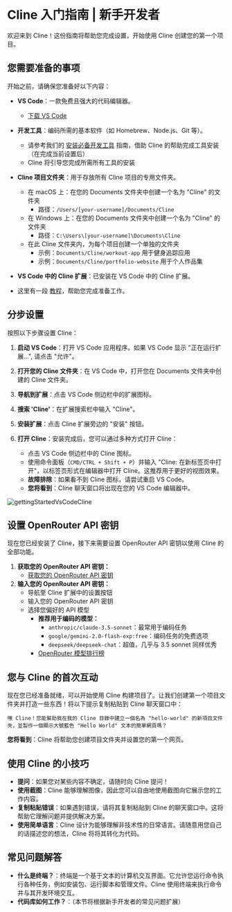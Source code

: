 # Cline 入门指南 | 新手开发者

欢迎来到 Cline！这份指南将帮助您完成设置，开始使用 Cline 创建您的第一个项目。

## 您需要准备的事项

开始之前，请确保您准备好以下内容：

- **VS Code**：一款免费且强大的代码编辑器。
    - [下载 VS Code](https://code.visualstudio.com/)
- **开发工具**：编码所需的基本软件（如 Homebrew、Node.js、Git 等）。
    - 请参考我们的 [安装必备开发工具](installing-dev-essentials.md) 指南，借助 Cline 的帮助完成工具安装（在完成当前设置后）
    - Cline 将引导您完成所需所有工具的安装
- **Cline 项目文件夹**：用于存放所有 Cline 项目的专用文件夹。
    - 在 macOS 上：在您的 Documents 文件夹中创建一个名为 "Cline" 的文件夹
        - 路径：`/Users/[your-username]/Documents/Cline`
    - 在 Windows 上：在您的 Documents 文件夹中创建一个名为 "Cline" 的文件夹
        - 路径：`C:\Users\[your-username]\Documents\Cline`
    - 在此 Cline 文件夹内，为每个项目创建一个单独的文件夹
        - 示例：`Documents/Cline/workout-app` 用于健身追踪应用
        - 示例：`Documents/Cline/portfolio-website` 用于个人作品集
- **VS Code 中的 Cline 扩展**：已安装在 VS Code 中的 Cline 扩展。

- 这里有一段 [教程](https://www.youtube.com/watch?v=N4td-fKhsOQ)，帮助您完成准备工作。

## 分步设置

按照以下步骤设置 Cline：

1. **启动 VS Code**：打开 VS Code 应用程序。如果 VS Code 显示 "正在运行扩展...", 请点击 "允许"。

2. **打开您的 Cline 文件夹**：在 VS Code 中，打开您在 Documents 文件夹中创建的 Cline 文件夹。

3. **导航到扩展**：点击 VS Code 侧边栏中的扩展图标。

4. **搜索 'Cline'**：在扩展搜索栏中输入 "Cline"。

5. **安装扩展**：点击 Cline 扩展旁边的 "安装" 按钮。

6. **打开 Cline**：安装完成后，您可以通过多种方式打开 Cline：
    - 点击 VS Code 侧边栏中的 Cline 图标。
    - 使用命令面板（`CMD/CTRL + Shift + P`）并输入 "Cline: 在新标签页中打开"，以标签页形式在编辑器中打开 Cline。这推荐用于更好的视图效果。
    - **故障排除**：如果看不到 Cline 图标，请尝试重启 VS Code。
    - **您将看到**：Cline 聊天窗口将出现在您的 VS Code 编辑器中。

![gettingStartedVsCodeCline](https://github.com/user-attachments/assets/622b4bb7-859b-4c2e-b87b-c12e3eabefb8)

## 设置 OpenRouter API 密钥

现在您已经安装了 Cline，接下来需要设置 OpenRouter API 密钥以使用 Cline 的全部功能。

1. **获取您的 OpenRouter API 密钥：**
    - [获取您的 OpenRouter API 密钥](https://openrouter.ai/)
2. **输入您的 OpenRouter API 密钥：**
    - 导航至 Cline 扩展中的设置按钮
    - 输入您的 OpenRouter API 密钥
    - 选择您偏好的 API 模型
        - **推荐用于编码的模型：**
            - `anthropic/claude-3.5-sonnet`：最常用于编码任务
            - `google/gemini-2.0-flash-exp:free`：编码任务的免费选项
            - `deepseek/deepseek-chat`：超值，几乎与 3.5 sonnet 同样优秀
        - [OpenRouter 模型排行榜](https://openrouter.ai/rankings/programming)

## 您与 Cline 的首次互动

现在您已经准备就绪，可以开始使用 Cline 构建项目了。让我们创建第一个项目文件夹并打造一些东西！将以下提示复制粘贴到 Cline 聊天窗口中：

```
嘿 Cline！您能幫助我在我的 Cline 目錄中建立一個名為 "hello-world" 的新項目文件夾，並製作一個顯示大號藍色 "Hello World" 文本的簡單網頁嗎？
```

**您将看到**：Cline 将帮助您创建项目文件夹并设置您的第一个网页。

## 使用 Cline 的小技巧

- **提问**：如果您对某些内容不确定，请随时向 Cline 提问！
- **使用截图**：Cline 能够理解图像，因此您可以自由地使用截图向它展示您的工作内容。
- **复制粘贴错误**：如果遇到错误，请将其复制粘贴到 Cline 的聊天窗口中。这将帮助它理解问题并提供解决方案。
- **使用简单语言**：Cline 设计为能够理解非技术性的日常语言。请随意用您自己的话描述您的想法，Cline 将将其转化为代码。

## 常见问题解答

- **什么是终端？**：终端是一个基于文本的计算机交互界面。它允许您运行命令执行各种任务，例如安装包、运行脚本和管理文件。Cline 使用终端来执行命令并与其开发环境交互。
- **代码库如何工作？**：（本节将根据新手开发者的常见问题扩展）
